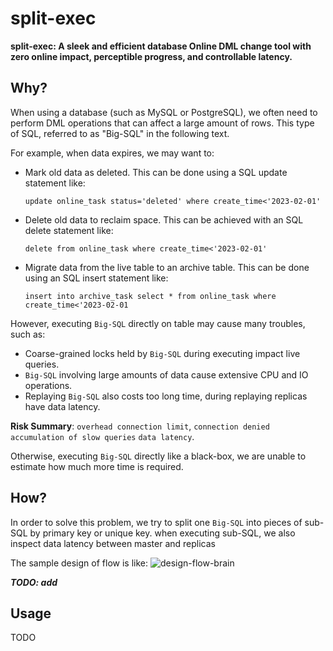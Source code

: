 # split-exec

**split-exec: A sleek and efficient database Online DML change tool with zero online impact, perceptible progress, and controllable latency.**

## Why?

When using a database (such as MySQL or PostgreSQL), we often need to perform DML operations that can affect a large amount of rows. This type of SQL, referred to as "Big-SQL" in the following text.

For example, when data expires, we may want to:
- Mark old data as deleted. This can be done using a SQL update statement like:

  `update online_task status='deleted' where create_time<'2023-02-01'`
- Delete old data to reclaim space. This can be achieved with an SQL delete statement like:

  `delete from online_task where create_time<'2023-02-01'`
- Migrate data from the live table to an archive table. This can be done using an SQL insert statement like:

  `insert into archive_task select * from online_task where create_time<'2023-02-01`

However, executing `Big-SQL` directly on table may cause many troubles, such as:
- Coarse-grained locks held by `Big-SQL` during executing impact live queries. 
- `Big-SQL` involving large amounts of data cause extensive CPU and IO operations. 
- Replaying `Big-SQL` also costs too long time, during replaying replicas have data latency.

**Risk Summary**: `overhead connection limit`, `connection denied` `accumulation of slow queries` `data latency`.

Otherwise,  executing `Big-SQL` directly like a black-box, we are unable to estimate how much more time is required.

## How?

In order to solve this problem, we try to split one `Big-SQL` into pieces of sub-SQL by primary key or unique key. when executing sub-SQL, we also inspect data latency between master and replicas

The sample design of flow is like:
![design-flow-brain](./design-flow-map.png)

***TODO: add***

## Usage

TODO
